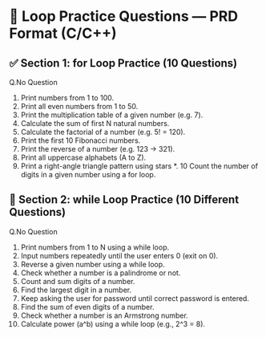 # 🧾 Loop Practice Questions — PRD Format (C/C++)
## ✅ Section 1: for Loop Practice (10 Questions)
Q.No	Question
1.	Print numbers from 1 to 100.
2.	Print all even numbers from 1 to 50.
3.	Print the multiplication table of a given number (e.g. 7).
4.	Calculate the sum of first N natural numbers.
5.	Calculate the factorial of a number (e.g. 5! = 120).
6.	Print the first 10 Fibonacci numbers.
7.	Print the reverse of a number (e.g. 123 → 321).
8.	Print all uppercase alphabets (A to Z).
9.	Print a right-angle triangle pattern using stars *.
10	Count the number of digits in a given number using a for loop.

## 🔁 Section 2: while Loop Practice (10 Different Questions)
Q.No	Question
1.	Print numbers from 1 to N using a while loop.
2.	Input numbers repeatedly until the user enters 0 (exit on 0).
3.	Reverse a given number using a while loop.
4.	Check whether a number is a palindrome or not.
5.	Count and sum digits of a number.
6.	Find the largest digit in a number.
7.	Keep asking the user for password until correct password is entered.
8.	Find the sum of even digits of a number.
9.	Check whether a number is an Armstrong number.
10.	Calculate power (a^b) using a while loop (e.g., 2^3 = 8).
